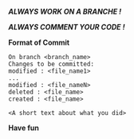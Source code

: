 ***ALWAYS WORK ON A BRANCHE !***

***ALWAYS COMMENT YOUR CODE !***

**Format of Commit**

```
On branch <branch_name>
Changes to be committed:
modified : <file_name1>
...
modified : <file_nameN>
deleted : <file_name>
created : <file_name>

<A short text about what you did>
```

**Have fun**
